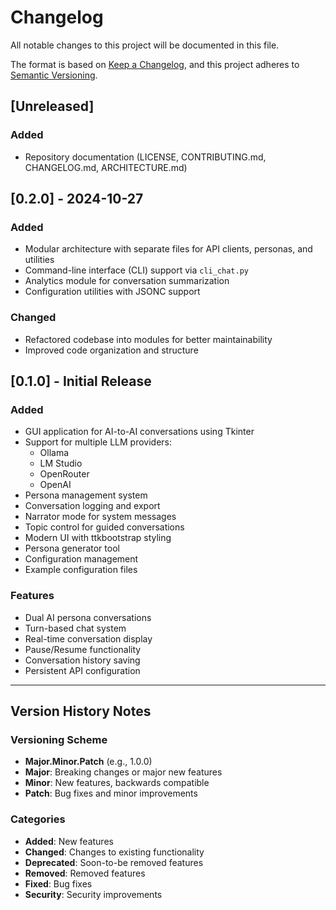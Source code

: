 # Changelog

All notable changes to this project will be documented in this file.

The format is based on [Keep a Changelog](https://keepachangelog.com/en/1.0.0/),
and this project adheres to [Semantic Versioning](https://semver.org/spec/v2.0.0.html).

## [Unreleased]

### Added
- Repository documentation (LICENSE, CONTRIBUTING.md, CHANGELOG.md, ARCHITECTURE.md)

## [0.2.0] - 2024-10-27

### Added
- Modular architecture with separate files for API clients, personas, and utilities
- Command-line interface (CLI) support via `cli_chat.py`
- Analytics module for conversation summarization
- Configuration utilities with JSONC support

### Changed
- Refactored codebase into modules for better maintainability
- Improved code organization and structure

## [0.1.0] - Initial Release

### Added
- GUI application for AI-to-AI conversations using Tkinter
- Support for multiple LLM providers:
  - Ollama
  - LM Studio
  - OpenRouter
  - OpenAI
- Persona management system
- Conversation logging and export
- Narrator mode for system messages
- Topic control for guided conversations
- Modern UI with ttkbootstrap styling
- Persona generator tool
- Configuration management
- Example configuration files

### Features
- Dual AI persona conversations
- Turn-based chat system
- Real-time conversation display
- Pause/Resume functionality
- Conversation history saving
- Persistent API configuration

---

## Version History Notes

### Versioning Scheme
- **Major.Minor.Patch** (e.g., 1.0.0)
- **Major**: Breaking changes or major new features
- **Minor**: New features, backwards compatible
- **Patch**: Bug fixes and minor improvements

### Categories
- **Added**: New features
- **Changed**: Changes to existing functionality
- **Deprecated**: Soon-to-be removed features
- **Removed**: Removed features
- **Fixed**: Bug fixes
- **Security**: Security improvements
